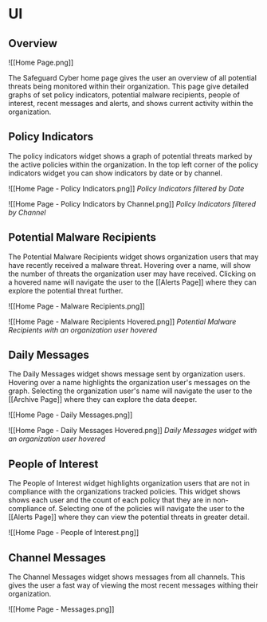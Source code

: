 
# UI
## Overview 

![[Home Page.png]]

The Safeguard Cyber home page gives the user an overview of all potential threats being monitored within their organization. This page give detailed graphs of set policy indicators, potential malware recipients, people of interest, recent messages and alerts, and shows current activity within the organization.

## Policy Indicators 

The policy indicators widget shows a graph of potential threats marked by the active policies within the organization. In the top left corner of the policy indicators widget you can show indicators by date or by channel.

![[Home Page - Policy Indicators.png]]
*Policy Indicators filtered by Date*

![[Home Page - Policy Indicators by Channel.png]]
*Policy Indicators filtered by Channel*

## Potential Malware Recipients

The Potential Malware Recipients widget shows organization users that may have recently received a malware threat. Hovering over a name, will show the number of threats the organization user may have received. Clicking on a hovered name will navigate the user to the [[Alerts Page]] where they can explore the potential threat further. 

![[Home Page - Malware Recipients.png]]

![[Home Page - Malware Recipients Hovered.png]]
*Potential Malware Recipients with an organization user hovered*

## Daily Messages

The Daily Messages widget shows message sent by organization users. Hovering over a name highlights the organization user's messages on the graph. Selecting the organization user's name will navigate the user to the [[Archive Page]] where they can explore the data deeper. 

![[Home Page - Daily Messages.png]]

![[Home Page - Daily Messages Hovered.png]]
*Daily Messages widget with an organization user hovered*

## People of Interest

The People of Interest widget highlights organization users that are not in compliance with the organizations tracked policies. This widget shows shows each user and the count of each policy that they are in non-compliance of. Selecting one of the policies will navigate the user to the [[Alerts Page]] where they can view the potential threats in greater detail. 

![[Home Page - People of Interest.png]]

## Channel Messages

The Channel Messages widget shows messages from all channels. This gives the user a fast way of viewing the most recent messages withing their organization. 

![[Home Page - Messages.png]]